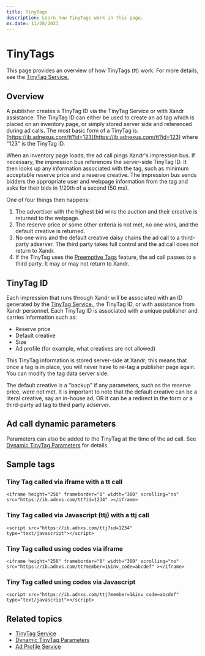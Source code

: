 ```yaml
---
title: TinyTags
description: Learn how TinyTags work in this page. 
ms.date: 11/28/2023
---
```


# TinyTags

This page provides an overview of how TinyTags (tt) work. For more details, see the [TinyTag Service.](tinytag-service.md)

## Overview

A publisher creates a TinyTag ID via the TinyTag Service or with Xandr assistance. The TinyTag ID can either be used to create an ad tag which is placed on an inventory page, or simply stored server side and referenced during ad calls. The most basic form of a TinyTag is: [https://ib.adnexus.com/tt?id=123](https://ib.adnexus.com/tt?id=123) where "123" is the TinyTag ID.

When an inventory page loads, the ad call pings Xandr's impression bus. If necessary, the impression bus references the server-side TinyTag ID. It then looks up any information associated with the tag, such as minimum acceptable reserve price and a reserve creative. The impression bus sends bidders the appropriate user and webpage information from the tag and asks for their bids in 1/20th of a second (50 ms).

One of four things then happens:

1. The advertiser with the highest bid wins the auction and their creative is returned to the webpage.  
1. The reserve price or some other criteria is not met, no one wins, and the default creative is returned.  
1. No one wins and the default creative daisy chains the ad call to a third-party adserver. The third party takes full control and the ad call does not return to Xandr.  
1. If the TinyTag uses the [Preemptive Tags](preemptive-tags.md) feature, the ad call passes to a third party. It may or may not return to Xandr.

## TinyTag ID

Each impression that runs through Xandr will be associated with an ID generated by the [TinyTag Service.](tinytag-service.md), the TinyTag ID, or with assistance from Xandr personnel. Each TinyTag ID is associated with a unique publisher and carries information such as:

- Reserve price
- Default creative
- Size
- Ad profile (for example, what creatives are not allowed)

This TinyTag information is stored server-side at Xandr; this means that once a tag is in place, you will never have to re-tag a publisher page again. You can modify the tag data server side.

The default creative is a "backup" if any parameters, such as the reserve price, were not met. It is important to note that the default creative can be a literal creative, say an in-house ad, OR it can be a redirect in the form or a third-party ad tag to third party adserver.

## Ad call dynamic parameters

Parameters can also be added to the TinyTag at the time of the ad call. See [Dynamic TinyTag Parameters](dynamic-tinytag-parameters.md) for details.

## Sample tags

### Tiny Tag called via iframe with a tt call

``` 
<iframe height="250" frameborder="0" width="300" scrolling="no" src="https://ib.adnxs.com/tt?id=1234" ></iframe>
```

### Tiny Tag called via Javascript (ttj) with a ttj call

```
<script src="https://ib.adnxs.com/ttj?id=1234"   type="text/javascript"></script>
```

### Tiny Tag called using codes via iframe

``` 
<iframe height="250" frameborder="0" width="300" scrolling="no" src="https://ib.adnxs.com/tt?member=1&inv_code=abcdef" ></iframe>
```

### Tiny Tag called using codes via Javascript

``` 
<script src="https://ib.adnxs.com/ttj?member=1&inv_code=abcdef"  type="text/javascript"></script>
```
## Related topics

- [TinyTag Service](tinytag-service.md)
- [Dynamic TinyTag Parameters](dynamic-tinytag-parameters.md)
- [Ad Profile Service](ad-profile-service.md)
